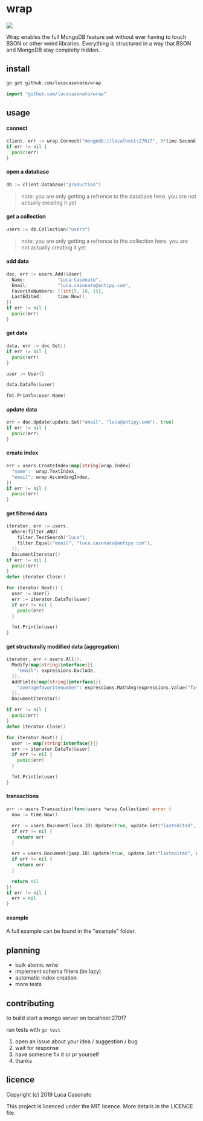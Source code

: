 # wrap

[![](https://godoc.org/github.com/nathany/looper?status.svg)](https://godoc.org/github.com/lucacasonato/wrap)

Wrap enables the full MongoDB feature set without ever having to touch BSON or other weird libraries. Everything is structured in a way that BSON and MongoDB stay completly hidden.

## install

```bash
go get github.com/lucacasonato/wrap
```

```go
import "github.com/lucacasonato/wrap"
```

## usage

#### connect

```go
client, err := wrap.Connect("mongodb://localhost:27017", 5*time.Second)
if err != nil {
  panic(err)
}
```

#### open a database

```go
db := client.Database("production")
```

> note: you are only getting a refrence to the database here. you are not actually creating it yet

#### get a collection

```go
users := db.Collection("users")
```

> note: you are only getting a refrence to the collection here. you are not actually creating it yet

#### add data

```go
doc, err := users.Add(&User{
  Name:            "Luca Casonato",
  Email:           "luca.casonato@antipy.com",
  FavoriteNumbers: []int{5, 10, 15},
  LastEdited:      time.Now(),
})
if err != nil {
  panic(err)
}
```

#### get data

```go
data, err := doc.Get()
if err != nil {
  panic(err)
}

user := User{}

data.DataTo(&user)

fmt.Println(user.Name)
```

#### update data

```go
err = doc.Update(update.Set("email", "luca@antipy.com"), true)
if err != nil {
  panic(err)
}
```

#### create index

```go
err = users.CreateIndex(map[string]wrap.Index{
  "name":  wrap.TextIndex,
  "email": wrap.AscendingIndex,
})
if err != nil {
  panic(err)
}
```

#### get filtered data

```go
iterator, err := users.
  Where(filter.AND(
    filter.TextSearch("luca"),
    filter.Equal("email", "luca.casonato@antipy.com"),
  )).
  DocumentIterator()
if err != nil {
  panic(err)
}
defer iterator.Close()

for iterator.Next() {
  user := User{}
  err := iterator.DataTo(&user)
  if err != nil {
    panic(err)
  }

  fmt.Println(user)
}
```

#### get structurally modified data (aggregation)

```go
iterator, err = users.All().
  Modify(map[string]interface{}{
    "email": expressions.Exclude,
  }).
  AddFields(map[string]interface{}{
    "averagefavoritenumber": expressions.MathAvg(expressions.Value("favoritenumbers")),
  }).
  DocumentIterator()

if err != nil {
  panic(err)
}
defer iterator.Close()

for iterator.Next() {
  user := map[string]interface{}{}
  err := iterator.DataTo(&user)
  if err != nil {
    panic(err)
  }

  fmt.Println(user)
}
```

#### transactions

```go
err := users.Transaction(func(users *wrap.Collection) error {
  now := time.Now()

  err := users.Document(luca.ID).Update(true, update.Set("lastedited", now))
  if err != nil {
    return err
  }

  err = users.Document(jaap.ID).Update(true, update.Set("lastedited", now))
  if err != nil {
    return err
  }

  return nil
})
if err != nil {
  err = nil
}
```

#### example

A full example can be found in the "example" folder.

## planning

- bulk atomic write
- implement schema filters (im lazy)
- automatic index creation
- more tests

## contributing

to build start a mongo server on localhost:27017

run tests with `go test`

1. open an issue about your idea / suggestion / bug
2. wait for response
3. have someone fix it or pr yourself
4. thanks

## licence

Copyright (c) 2019 Luca Casonato

This project is licenced under the MIT licence. More details in the LICENCE file.
